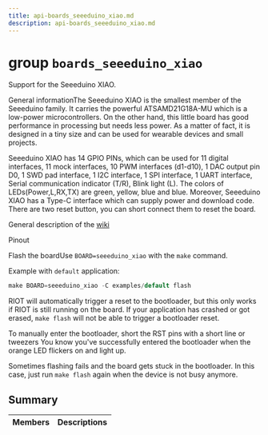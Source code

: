 ```yaml
---
title: api-boards_seeeduino_xiao.md
description: api-boards_seeeduino_xiao.md
---
```

# group `boards_seeeduino_xiao` 

Support for the Seeeduino XIAO.

General informationThe Seeeduino XIAO is the smallest member of the Seeeduino family. It carries the powerful ATSAMD21G18A-MU which is a low-power microcontrollers. On the other hand, this little board has good performance in processing but needs less power. As a matter of fact, it is designed in a tiny size and can be used for wearable devices and small projects.

Seeeduino XIAO has 14 GPIO PINs, which can be used for 11 digital interfaces, 11 mock interfaces, 10 PWM interfaces (d1-d10), 1 DAC output pin D0, 1 SWD pad interface, 1 I2C interface, 1 SPI interface, 1 UART interface, Serial communication indicator (T/R), Blink light (L). The colors of LEDs(Power,L,RX,TX) are green, yellow, blue and blue. Moreover, Seeeduino XIAO has a Type-C interface which can supply power and download code. There are two reset button, you can short connect them to reset the board.

 General description of the [wiki](https://wiki.seeedstudio.com/Seeeduino-XIAO/)

Pinout

Flash the boardUse `BOARD=seeeduino_xiao` with the `make` command.

Example with `default` application: 
```cpp
make BOARD=seeeduino_xiao -C examples/default flash
```

RIOT will automatically trigger a reset to the bootloader, but this only works if RIOT is still running on the board. If your application has crashed or got erased, `make flash` will not be able to trigger a bootloader reset.

To manually enter the bootloader, short the RST pins with a short line or tweezers You know you've successfully entered the bootloader when the orange LED flickers on and light up.

Sometimes flashing fails and the board gets stuck in the bootloader. In this case, just run `make flash` again when the device is not busy anymore.

## Summary

 Members                        | Descriptions                                
--------------------------------|---------------------------------------------

